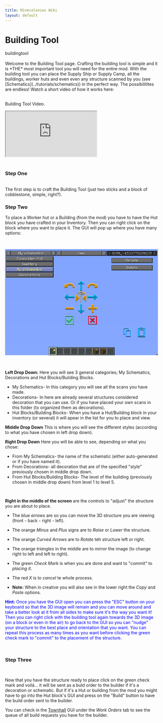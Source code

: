 ```yaml
---
title: Minecolonies Wiki
layout: default
---
```

# Building Tool
<div class="infobox box text-center">
    <recipe>buildingtool</recipe>
</div>
<br>
Welcome to the Building Tool page. Crafting the building tool is simple and it is *THE* most important tool you will need for the entire mod. With the building tool you can place the Supply Ship or Supply Camp, all the buildings, worker huts and even even any structure scanned by you (see [Schematics](../tutorials/schematics)) in the perfect way. The possibilitites are endless! Watch a short video of how it works here:
<br><br>

<p class="h4"><a id="build_tool">Building Tool Video.</a></p>

<div class="embed-responsive embed-responsive-16by9">
  <iframe class="embed-responsive-item" src="https://www.youtube.com/embed/DVGGDUXbTOY" allow="autoplay; encrypted-media" allowfullscreen></iframe>
</div>
<br>

### Step One
<br>
The first step is to craft the Building Tool (just two sticks and a block of cobblestone, simple, right?).
<br>

### Step Two

To place a Worker hut or a Building (from the mod) you have to have the Hut block you have crafted in your Inventory. Then you can right click on the block where you want to place it. The GUI will pop up where you have many options:

<br>
<p style="text-align:center;"><img src="../../assets/images/tutorial/buildtool1.png" alt="Building Tool GUI"></p>
<br>

**Left Drop Down:** Here you will see 3 general categories; My Schematics, Decorations and Hut Blocks/Building Blocks.

- My Schematics- In this category you will see all the scans you have made.
- Decorations- In here are already several structures considered decoration that you can use. Or if you have placed your own scans in this folder (to organized them as decorations).
- Hut Blocks/Building Blocks- When you have a Hut/Building block in your inventory (or several) it will apear in the list for you to place and view.

**Middle Drop Down** This is where you will see the different styles (according to what you have chosen in left drop down).

**Right Drop Down** Here you will be able to see, depending on what you chose:

- From My Schematics- the name of the schematic (either auto-generated or if you have named it).
- From Decorations- all decoration that are of the specified "style" previously chosen in middle drop down.
- From Hut Blocks/Building Blocks- The level of the building (previously chosen in middle drop down) from level 1 to level 5.

<br>

**Right in the middle of the screen** are the controls to "adjust" the structure you are about to place.

- The blue *arrows* are so you can move the 3D structure you are viewing (front - back - right - left).
- The orange *Minus* and *Plus* signs are to *Raise* or *Lower* the structure. 
- The orange *Curved Arrows* are to *Rotate* teh structure left or right.
- The orange *triangles* in the middle are to *mirror* the image (to change right to left and left to right).
- The green *Check Mark* is when you are done and want to "commit" to *placing it*.
- The red *X* is to *cancel* te whole process.

- **Note:** When in creative you will also see in the lower right the *Copy* and *Paste* options.

<p style="color:Blue;"><b>Hint:</b> Once you have the GUI open you can press the "ESC" button on your keyboard so that the 3D image will remain and you can move around and take a better look at it from all sides to make sure it's the way you want it! Then you can right click with the building tool again towards the 3D image (on a block or even in the air) to go back to the GUI so you can "nudge" your structure to the best place and orientation that you want. You can repeat this process as many times as you want before clicking the green check mark to "commit" to the placement of the structure.</p>

<br>
  
### Step Three

<br>

Now that you have the structure ready to place click on the green check mark and voilá... it will be sent as a buld order to the builder if it's a decoration or schematic. But if it's a Hut or building from the mod you might have to go into the Hut block's GUI and press on the "Build" button to have the build order sent to the builder.

You can check in the [Townhall](../../source/buildings/townhall) GUI under the *Work Orders* tab to see the queue of all build requests you have for the builder.
